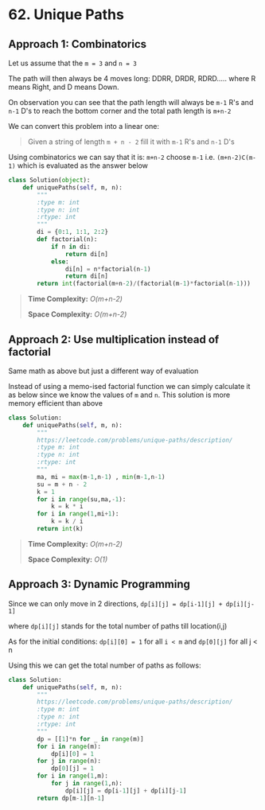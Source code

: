 # 62. Unique Paths

## Approach 1:  Combinatorics

Let us assume that the `m = 3` and `n = 3`

The path will then always be 4 moves long: DDRR, DRDR, RDRD..... where R means Right, and D means Down.

On observation you can see that the path length will always be `m-1` R's and `n-1` D's to reach the bottom corner and the total path length is `m+n-2`

We can convert this problem into a linear one: 

> Given a string of length `m + n - 2` fill it with `m-1` R's and `n-1` D's

Using combinatorics we can say that it is: `m+n-2` choose `m-1` i.e. `(m+n-2)C(m-1)` which is evaluated as the answer below

```python
class Solution(object):
    def uniquePaths(self, m, n):
        """
        :type m: int
        :type n: int
        :rtype: int
        """
        di = {0:1, 1:1, 2:2}
        def factorial(n):
            if n in di:
                return di[n]
            else:
                di[n] = n*factorial(n-1)
                return di[n]
        return int(factorial(m+n-2)/(factorial(m-1)*factorial(n-1)))
```

> **Time Complexity:** _O\(m+n-2\)_ 
>
> **Space Complexity:** _O\(m+n-2\)_

## Approach 2: Use multiplication instead of factorial

Same math as above but just a different way of evaluation

Instead of using a memo-ised factorial function we can simply calculate it as below since we know the values of `m` and `n`. This solution is more memory efficient than above

```python
class Solution:
    def uniquePaths(self, m, n):
        """
        https://leetcode.com/problems/unique-paths/description/
        :type m: int
        :type n: int
        :rtype: int
        """
        ma, mi = max(m-1,n-1) , min(m-1,n-1)
        su = m + n - 2
        k = 1
        for i in range(su,ma,-1):
            k = k * i
        for i in range(1,mi+1):
            k = k / i
        return int(k)
```

> **Time Complexity:** _O\(m+n-2\)_ 
>
> **Space Complexity:** _O\(1\)_

## Approach 3: Dynamic Programming

Since we can only move in 2 directions, `dp[i][j] = dp[i-1][j] + dp[i][j-1]`

where `dp[i][j]` stands for the total number of paths till location\(i,j\)

As for the initial conditions: `dp[i][0] = 1` for all `i < m` and `dp[0][j]` for all j &lt; n

Using this we can get the total number of paths as follows:

```python
class Solution:
    def uniquePaths(self, m, n):
        """
        https://leetcode.com/problems/unique-paths/description/
        :type m: int
        :type n: int
        :rtype: int
        """
        dp = [[1]*n for _ in range(m)]
        for i in range(m):
            dp[i][0] = 1
        for j in range(n):
            dp[0][j] = 1
        for i in range(1,m):
            for j in range(1,n):
                dp[i][j] = dp[i-1][j] + dp[i][j-1]
        return dp[m-1][n-1]
```



